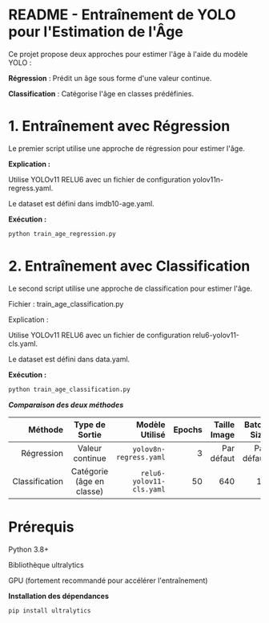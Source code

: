 #  README - Entraînement de YOLO pour l'Estimation de l'Âge

Ce projet propose deux approches pour estimer l'âge à l'aide du modèle YOLO :

**Régression** : Prédit un âge sous forme d'une valeur continue.

**Classification** : Catégorise l'âge en classes prédéfinies.

#  1. Entraînement avec Régression

Le premier script utilise une approche de régression pour estimer l'âge.

**Explication :**

Utilise YOLOv11 RELU6 avec un fichier de configuration yolov11n-regress.yaml.

Le dataset est défini dans imdb10-age.yaml.

**Exécution :**
```bash
python train_age_regression.py
```

#  2. Entraînement avec Classification

Le second script utilise une approche de classification pour estimer l'âge.

Fichier : train_age_classification.py

Explication :

Utilise YOLOv11 RELU6 avec un fichier de configuration relu6-yolov11-cls.yaml.

Le dataset est défini dans data.yaml.

**Exécution :**
```bash
python train_age_classification.py
```

***Comparaison des deux méthodes***


| Méthode       | Type de Sortie          | Modèle Utilisé         | Epochs | Taille Image | Batch Size |
|--------------:|:-----------------------:|-----------------------:|-------:|-------------:|-----------:|
| Régression    | Valeur continue         | `yolov8n-regress.yaml` |      3 | Par défaut   | Par défaut |
| Classification| Catégorie (âge en classe)| `relu6-yolov11-cls.yaml` |     50 | 640         | 16        |


#  Prérequis

Python 3.8+

Bibliothèque ultralytics

GPU (fortement recommandé pour accélérer l'entraînement)

**Installation des dépendances**
```bash
pip install ultralytics
```

